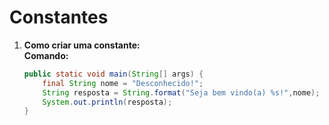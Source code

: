 # Constantes

1. **Como criar uma constante:**  
    **Comando:**  
    ```java
    public static void main(String[] args) {
		final String nome = "Desconhecido!";
		String resposta = String.format("Seja bem vindo(a) %s!",nome);
		System.out.println(resposta);
	}
    ```
